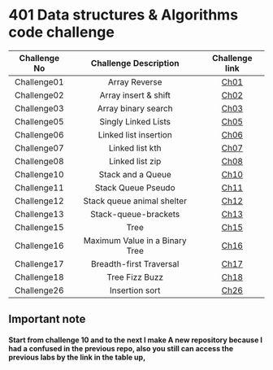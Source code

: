 # 401 Data structures & Algorithms code challenge

| Challenge No |     Challenge Description      |                                                       Challenge link                                                       |
|:------------:|:------------------------------:|:--------------------------------------------------------------------------------------------------------------------------:|
| Challenge01  |         Array Reverse          |         [Ch01](https://github.com/ghanemgit/data-structures-and-algorithms/tree/array-reverse/Challenge01#readme)          |
| Challenge02  |      Array insert & shift      |     [Ch02](https://github.com/ghanemgit/data-structures-and-algorithms/blob/array-insert-shift/Challenge02/README.md)      |
| Challenge03  |      Array binary search       |       [Ch03](https://github.com/ghanemgit/data-structures-and-algorithms/blob/linked-list-zip/Challenge03/README.md)       |
| Challenge05  |      Singly Linked Lists       |          [Ch05](https://github.com/ghanemgit/data-structures-and-algorithms/blob/main/Challenge05/README_Ch05.md)          |
| Challenge06  |     Linked list insertion      | [Ch06](https://github.com/ghanemgit/data-structures-and-algorithms/blob/linked-list-insertions/Challenge05/README_Ch06.md) |
| Challenge07  |        Linked list kth         |    [Ch07](https://github.com/ghanemgit/data-structures-and-algorithms/blob/linked-list-kth/Challenge05/README_Ch07.md)     |
| Challenge08  |        Linked list zip         |    [Ch08](https://github.com/ghanemgit/data-structures-and-algorithms/blob/linked-list-zip/Challenge05/README_Ch08.md)     |
| Challenge10  |       Stack and a Queue        |                                                 [Ch10](app/README_Ch10.md)                                                 |
| Challenge11  |       Stack Queue Pseudo       |                                                 [Ch11](app/README_Ch11.md)                                                 |
| Challenge12  |   Stack queue animal shelter   |                                                 [Ch12](app/README_Ch12.md)                                                 |
| Challenge13  |      Stack-queue-brackets      |                                                 [Ch13](app/README_Ch13.md)                                                 |
| Challenge15  |              Tree              |                                                 [Ch15](app/README_Ch15.md)                                                 |
| Challenge16  | Maximum Value in a Binary Tree |                                                 [Ch16](app/README_Ch16.md)                                                 |
| Challenge17  |    Breadth-first Traversal     |                                                 [Ch17](app/README_Ch17.md)                                                 |
| Challenge18  |         Tree Fizz Buzz         |                                                 [Ch18](app/README_Ch18.md)                                                 |
| Challenge26  |         Insertion sort         |                                                [Ch26](app/README_Ch26.md)                                                 |

## Important note

#### Start from challenge 10 and to the next I make A new repository because I had a confused in the previous repo, also you still can access the previous labs by the link in the table up,